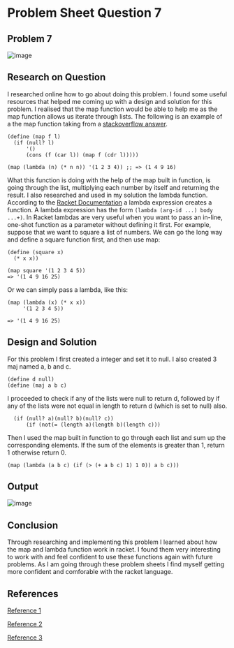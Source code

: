 # **Problem Sheet Question 7**

## Problem 7

![image](https://user-images.githubusercontent.com/14197773/38036468-aeb0e0a0-329e-11e8-9ab9-adc884d80779.png)

## Research on Question
I researched online how to go about doing this problem. I found some useful resources that helped me coming up with a design and solution for this problem. I realised that the map function would be able to help me as the map function allows us iterate through lists. The following is an example of a the map function taking from a [stackoverflow answer](https://stackoverflow.com/questions/30501411/what-is-definition-of-map-in-racket).

```
(define (map f l)
  (if (null? l)
      '()
      (cons (f (car l)) (map f (cdr l)))))

(map (lambda (n) (* n n)) '(1 2 3 4)) ;; => (1 4 9 16)
```

What this function is doing with the help of the map built in function, is going through the list, multiplying each number by itself and returning the result.
I also researched and used in my solution the lambda function. According to the [Racket Documentation](https://docs.racket-lang.org/) a lambda expression creates a function. A lambda expression has the form `(lambda (arg-id ...) body ...+)`.
In Racket lambdas are very useful when you want to pass an in-line, one-shot function as a parameter without defining it first. For example, suppose that we want to square a list of numbers. We can go the long way and define a square function first, and then use map:

```
(define (square x)
  (* x x))

(map square '(1 2 3 4 5))
=> '(1 4 9 16 25)
```

Or we can simply pass a lambda, like this:

```
(map (lambda (x) (* x x))
     '(1 2 3 4 5))

=> '(1 4 9 16 25)

```

## Design and Solution

For this problem I first created a integer and set it to null. I also created 3 maj named a, b and c.

```
(define d null)
(define (maj a b c)
```
I proceeded to check if any of the lists were null to return d, followed by if any of the lists were not equal in length to return d (which is set to null) also.

```
  (if (null? a)(null? b)(null? c))
      (if (not(= (length a)(length b)(length c)))
```
Then I used the map built in function to go through each list and sum up the corresponding elements. If the sum of the elements is greater than 1, return 1 otherwise return 0.

```
(map (lambda (a b c) (if (> (+ a b c) 1) 1 0)) a b c)))
```


## Output

![image](https://user-images.githubusercontent.com/14197773/38040987-93a90f76-32a8-11e8-97b2-097e163652da.png)

## Conclusion
Through researching and implementing this problem I learned about how the map and lambda function work in racket. I found them very interesting to work with and feel confident to use these functions again with future problems. As I am going through these problem sheets I find myself getting more confident and comforable with the racket language. 

## References

[Reference 1](https://stackoverflow.com/questions/30501411/what-is-definition-of-map-in-racket)

[Reference 2](https://docs.racket-lang.org/guide/lambda.html)

[Reference 3](https://stackoverflow.com/questions/25696063/lambda-in-racket-explained)